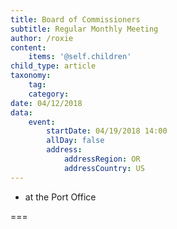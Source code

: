```yaml
---
title: Board of Commissioners
subtitle: Regular Monthly Meeting
author: /roxie
content:
    items: '@self.children'
child_type: article
taxonomy:
    tag:
    category:
date: 04/12/2018
data:
    event:
        startDate: 04/19/2018 14:00
        allDay: false
        address:
            addressRegion: OR
            addressCountry: US
---
```


- at the Port Office

===
